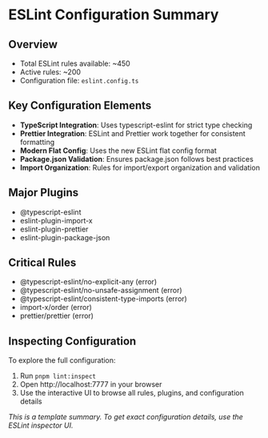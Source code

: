 # ESLint Configuration Summary

## Overview
- Total ESLint rules available: ~450
- Active rules: ~200
- Configuration file: `eslint.config.ts`

## Key Configuration Elements
- **TypeScript Integration**: Uses typescript-eslint for strict type checking
- **Prettier Integration**: ESLint and Prettier work together for consistent formatting
- **Modern Flat Config**: Uses the new ESLint flat config format
- **Package.json Validation**: Ensures package.json follows best practices
- **Import Organization**: Rules for import/export organization and validation

## Major Plugins
- @typescript-eslint
- eslint-plugin-import-x
- eslint-plugin-prettier
- eslint-plugin-package-json

## Critical Rules
- @typescript-eslint/no-explicit-any (error)
- @typescript-eslint/no-unsafe-assignment (error)
- @typescript-eslint/consistent-type-imports (error)
- import-x/order (error)
- prettier/prettier (error)

## Inspecting Configuration
To explore the full configuration:
1. Run `pnpm lint:inspect`
2. Open http://localhost:7777 in your browser
3. Use the interactive UI to browse all rules, plugins, and configuration details

_This is a template summary. To get exact configuration details, use the ESLint inspector UI._